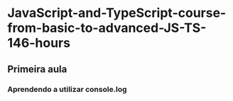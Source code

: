 # JavaScript-and-TypeScript-course-from-basic-to-advanced-JS-TS-146-hours


## Primeira aula
### Aprendendo a utilizar console.log

